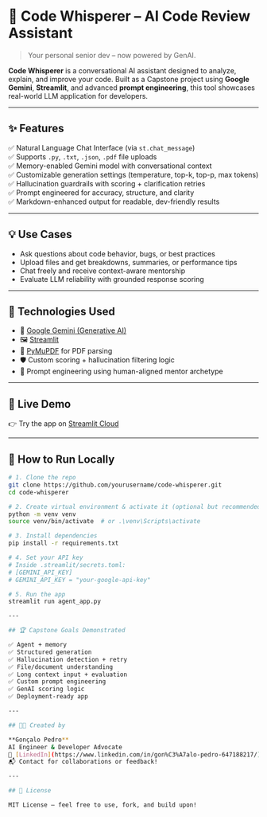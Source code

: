 # 🤖 Code Whisperer – AI Code Review Assistant

> Your personal senior dev – now powered by GenAI.

**Code Whisperer** is a conversational AI assistant designed to analyze, explain, and improve your code. Built as a Capstone project using **Google Gemini**, **Streamlit**, and advanced **prompt engineering**, this tool showcases real-world LLM application for developers.

---

## ✨ Features

✅ Natural Language Chat Interface (via `st.chat_message`)  
✅ Supports `.py`, `.txt`, `.json`, `.pdf` file uploads  
✅ Memory-enabled Gemini model with conversational context  
✅ Customizable generation settings (temperature, top-k, top-p, max tokens)  
✅ Hallucination guardrails with scoring + clarification retries  
✅ Prompt engineered for accuracy, structure, and clarity  
✅ Markdown-enhanced output for readable, dev-friendly results

---

## 💡 Use Cases

- Ask questions about code behavior, bugs, or best practices  
- Upload files and get breakdowns, summaries, or performance tips  
- Chat freely and receive context-aware mentorship  
- Evaluate LLM reliability with grounded response scoring

---

## 🧠 Technologies Used

- 🧠 [Google Gemini (Generative AI)](https://ai.google.dev/)
- 🖼️ [Streamlit](https://streamlit.io/)
- 📄 [PyMuPDF](https://github.com/pymupdf/PyMuPDF) for PDF parsing
- 🛡️ Custom scoring + hallucination filtering logic
- 💬 Prompt engineering using human-aligned mentor archetype

---

## 🚀 Live Demo

👉 Try the app on [Streamlit Cloud](https://testerepo-d8nyu4h7mvnwfjzrvy8ivc.streamlit.app/)

---

## 📂 How to Run Locally

```bash
# 1. Clone the repo
git clone https://github.com/yourusername/code-whisperer.git
cd code-whisperer

# 2. Create virtual environment & activate it (optional but recommended)
python -m venv venv
source venv/bin/activate  # or .\venv\Scripts\activate

# 3. Install dependencies
pip install -r requirements.txt

# 4. Set your API key
# Inside .streamlit/secrets.toml:
# [GEMINI_API_KEY]
# GEMINI_API_KEY = "your-google-api-key"

# 5. Run the app
streamlit run agent_app.py

---

## 🏆 Capstone Goals Demonstrated

✅ Agent + memory  
✅ Structured generation  
✅ Hallucination detection + retry  
✅ File/document understanding  
✅ Long context input + evaluation  
✅ Custom prompt engineering  
✅ GenAI scoring logic  
✅ Deployment-ready app

---

## 👨‍💻 Created by

**Gonçalo Pedro**  
AI Engineer & Developer Advocate  
🔗 [LinkedIn](https://www.linkedin.com/in/gon%C3%A7alo-pedro-647188217/)  
📬 Contact for collaborations or feedback!

---

## 🧠 License

MIT License – feel free to use, fork, and build upon!
